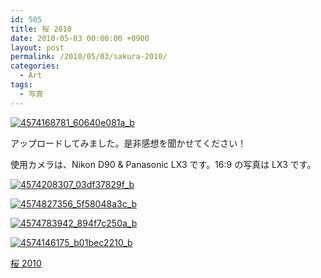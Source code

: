```yaml
---
id: 505
title: 桜 2010
date: 2010-05-03 00:00:00 +0900
layout: post
permalink: /2010/05/03/sakura-2010/
categories:
  - Art
tags:
  - 写真
---
```

[<img src="media/4574168781_60640e081a_b.jpg" alt="4574168781_60640e081a_b" class="alignnone size-large wp-image-2240" />](media/4574168781_60640e081a_b.jpg)

アップロードしてみました。是非感想を聞かせてください！
  
使用カメラは、Nikon D90 & Panasonic LX3 です。16:9 の写真は LX3 です。

<!--more-->

[<img src="media/4574208307_03df37829f_b.jpg" alt="4574208307_03df37829f_b" class="alignnone size-large wp-image-2235" />](media/4574208307_03df37829f_b.jpg)
  
[<img src="media/4574827356_5f58048a3c_b.jpg" alt="4574827356_5f58048a3c_b" class="alignnone size-large wp-image-2238" />](media/4574827356_5f58048a3c_b.jpg)
  
[<img src="media/4574783942_894f7c250a_b.jpg" alt="4574783942_894f7c250a_b" class="alignleft size-large wp-image-2239" />](media/4574783942_894f7c250a_b.jpg)
  
[<img src="media/4574146175_b01bec2210_b.jpg" alt="4574146175_b01bec2210_b" class="alignnone size-large wp-image-2241" />](media/4574146175_b01bec2210_b.jpg)

<a href="http://www.flickr.com/photos/monta/sets/72157623858406775/" title="桜 2010" rel="external nofollow">桜 2010</a>
